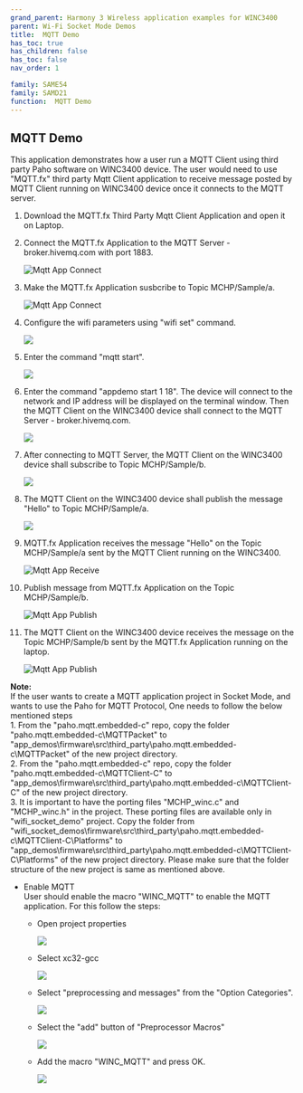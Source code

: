 ```yaml
---
grand_parent: Harmony 3 Wireless application examples for WINC3400
parent: Wi-Fi Socket Mode Demos
title:  MQTT Demo
has_toc: true
has_children: false
has_toc: false
nav_order: 1

family: SAME54
family: SAMD21
function:  MQTT Demo
---	
```


## MQTT Demo<a name="mqttdemo"></a>
This application demonstrates how a user run a MQTT Client using third party Paho software on WINC3400 device. The user would need to use "MQTT.fx" third party Mqtt Client application to receive message posted by MQTT Client running on WINC3400 device once it connects to the MQTT server.


1. Download the MQTT.fx Third Party Mqtt Client Application and open it on Laptop.

2. Connect the MQTT.fx Application to the MQTT Server - broker.hivemq.com with port 1883.

	![Mqtt App Connect](images/mqtt_fx1.png)

3. Make the MQTT.fx Application susbcribe to Topic MCHP/Sample/a.

	![Mqtt App Connect](images/mqtt_fx2.png)

4. Configure the wifi parameters using "wifi set" command.

	![](images/ping_demo_config.png)

5. Enter the command "mqtt start". 

	![](images/mqtt_start_cmd.png)

6. Enter the command "appdemo start 1 18". The device will connect to the network and IP address will be displayed on the terminal window. Then the MQTT Client on the WINC3400 device shall connect to the MQTT Server - broker.hivemq.com.

	![](images/mqtt_app_start.png)

7. After connecting to MQTT Server, the MQTT Client on the WINC3400 device shall subscribe to Topic MCHP/Sample/b.

	![](images/mqtt_subscribe_1.png)

8. The MQTT Client on the WINC3400 device shall publish the message "Hello" to Topic MCHP/Sample/a.

	![](images/mqtt_subscribe.png)

9. MQTT.fx Application receives the message "Hello" on the Topic MCHP/Sample/a sent by the MQTT Client running on the WINC3400.

	![Mqtt App Receive](images/mqtt_fx3.png)

10. Publish message from MQTT.fx Application on the Topic MCHP/Sample/b.

	![Mqtt App Publish](images/mqtt_fx4.png)

11. The MQTT Client on the WINC3400 device receives the message on the Topic MCHP/Sample/b sent by the MQTT.fx Application running on the laptop.

	![Mqtt App Publish](images/mqtt_publish_terminal.png)

**Note:**<br> If the user wants to create a MQTT application project in Socket Mode, and wants to use the Paho for MQTT Protocol, One needs to follow the below mentioned steps <br>
	1. From the "paho.mqtt.embedded-c" repo, copy the folder "paho.mqtt.embedded-c\MQTTPacket" to "app_demos\firmware\src\third_party\paho.mqtt.embedded-c\MQTTPacket" of the new project directory. <br>
	2. From the "paho.mqtt.embedded-c" repo, copy the folder "paho.mqtt.embedded-c\MQTTClient-C" to "app_demos\firmware\src\third_party\paho.mqtt.embedded-c\MQTTClient-C" of the new project directory.<br>
	3. It is important to have the porting files "MCHP_winc.c" and "MCHP_winc.h" in the project. These porting files are available only in "wifi_socket_demo" project. Copy the folder from "wifi_socket_demos\firmware\src\third_party\paho.mqtt.embedded-c\MQTTClient-C\Platforms" to "app_demos\firmware\src\third_party\paho.mqtt.embedded-c\MQTTClient-C\Platforms" of the new project directory. Please make sure that the folder structure of the new project is same as mentioned above.

* Enable MQTT<br>
	User should enable the macro "WINC_MQTT" to enable the MQTT application. For this follow the steps:
	* Open project properties

		![](images/mqtt_properties_1.png)

	* Select xc32-gcc

		![](images/mqtt_properties_2.png)

	* Select "preprocessing and messages" from the "Option Categories".

		![](images/mqtt_properties_3.png)

	* Select the "add" button of "Preprocessor Macros"

		![](images/mqtt_properties_4.png)

	* Add the macro "WINC_MQTT" and press OK.

		![](images/mqtt_properties_6.png)



